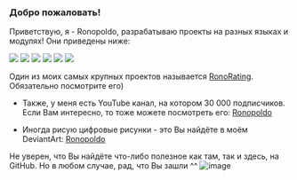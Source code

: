 ### Добро пожаловать!
Приветствую, я - Ronopoldo, разрабатываю проекты на разных языках и модулях! Они приведены ниже:

![](https://img.shields.io/badge/JavaScript-F7DF1E?style=for-the-badge&logo=javascript&logoColor=black) ![](https://img.shields.io/badge/Node.js-43853D?style=for-the-badge&logo=node.js&logoColor=white) ![](https://img.shields.io/badge/TypeScript-007ACC?style=for-the-badge&logo=typescript&logoColor=white) ![](https://img.shields.io/badge/React-20232A?style=for-the-badge&logo=react&logoColor=61DAFB) ![](https://img.shields.io/badge/Lua-2C2D72?style=for-the-badge&logo=lua&logoColor=white) ![](https://img.shields.io/badge/Python-3776AB?style=for-the-badge&logo=python&logoColor=white)


Один из моих самых крупных проектов называется [RonoRating](https://github.com/Ronopoldo/RonoRating "RonoRating"). Обязательно посмотрите его)

- Также, у меня есть YouTube канал, на котором 30 000 подписчиков. Если Вам интересно, то тоже можете посмотреть его: [Ronopoldo](http://youtube.com/ronopoldo "Ronopoldo")

- Иногда рисую цифровые рисунки - это Вы найдёте в моём DeviantArt: [Ronopoldo](https://www.deviantart.com/ronopoldo "Ronopoldo")

Не уверен, что Вы найдёте что-либо полезное как там, так и здесь, на GitHub. Но в любом случае, рад, что Вы зашли ^^
![image](https://user-images.githubusercontent.com/69480820/193677454-37c38b6d-7109-4e77-971c-e6475a1237a2.png)
